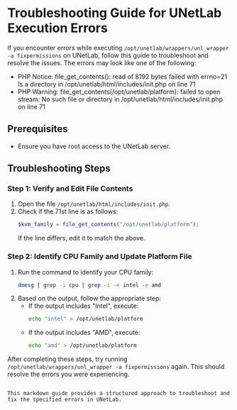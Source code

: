
# Troubleshooting Guide for UNetLab Execution Errors

If you encounter errors while executing `/opt/unetlab/wrappers/unl_wrapper -a fixpermissions` on UNetLab, follow this guide to troubleshoot and resolve the issues. The errors may look like one of the following:

- PHP Notice: file_get_contents(): read of 8192 bytes failed with errno=21 Is a directory in /opt/unetlab/html/includes/init.php on line 71
- PHP Warning: file_get_contents(/opt/unetlab/platform): failed to open stream: No such file or directory in /opt/unetlab/html/includes/init.php on line 71

## Prerequisites

- Ensure you have root access to the UNetLab server.

## Troubleshooting Steps

### Step 1: Verify and Edit File Contents

1. Open the file `/opt/unetlab/html/includes/init.php`.
2. Check if the 71st line is as follows:
   ```php
   $kvm_family = file_get_contents("/opt/unetlab/platform");
   ```
   If the line differs, edit it to match the above.

### Step 2: Identify CPU Family and Update Platform File

1. Run the command to identify your CPU family:
   ```bash
   dmesg | grep -i cpu | grep -i -e intel -e amd
   ```
2. Based on the output, follow the appropriate step:
   - If the output includes "Intel", execute:
     ```bash
     echo "intel" > /opt/unetlab/platform
     ```
   - If the output includes "AMD", execute:
     ```bash
     echo "amd" > /opt/unetlab/platform
     ```

After completing these steps, try running `/opt/unetlab/wrappers/unl_wrapper -a fixpermissions` again. This should resolve the errors you were experiencing.
```

This markdown guide provides a structured approach to troubleshoot and fix the specified errors in UNetLab.
